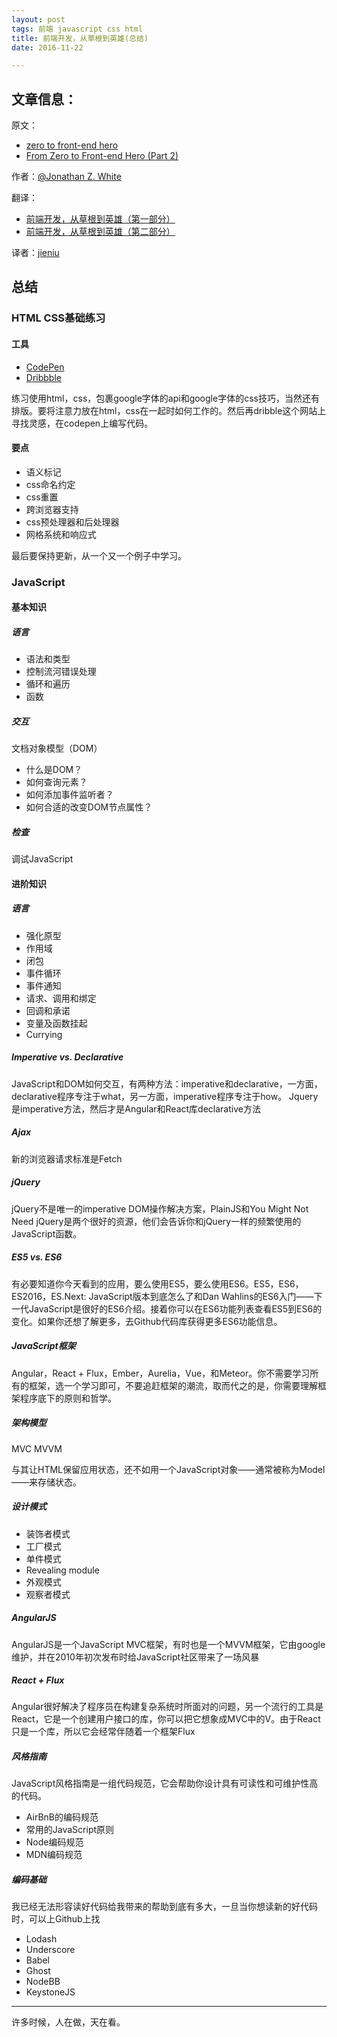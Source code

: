 ```yaml
---
layout: post
tags: 前端 javascript css html
title: 前端开发，从草根到英雄(总结)
date: 2016-11-22

---
```


## 文章信息：

原文：

* [zero to front-end hero](https://medium.freecodecamp.com/from-zero-to-front-end-hero-part-1-7d4f7f0bff02#.tk79nj5v4)
* [From Zero to Front-end Hero (Part 2)](https://medium.freecodecamp.com/from-zero-to-front-end-hero-part-2-adfa4824da9b#.whk80zqzt)

作者：[@Jonathan Z. White](https://medium.freecodecamp.com/@JonathanZWhite)

翻译：

* [前端开发，从草根到英雄（第一部分）](http://jieniu.me/2016/11/11/zero-hero/)
* [前端开发，从草根到英雄（第二部分）](http://jieniu.me/2016/11/12/zero-hero-2/)

译者：[jieniu](http://jieniu.me/)

<!-- more -->

## 总结
### HTML CSS基础练习
#### 工具

* [CodePen](http://codepen.io/)
* [Dribbble](https://dribbble.com/)

练习使用html，css，包裹google字体的api和google字体的css技巧，当然还有排版。要将注意力放在html，css在一起时如何工作的。然后再dribble这个网站上寻找灵感，在codepen上编写代码。

#### 要点

* 语义标记
* css命名约定
* css重置
* 跨浏览器支持
* css预处理器和后处理器
* 网格系统和响应式


最后要保持更新，从一个又一个例子中学习。


### JavaScript
#### 基本知识

##### 语言

* 语法和类型
* 控制流河错误处理
* 循环和遍历
* 函数

##### 交互
文档对象模型（DOM）

* 什么是DOM？
* 如何查询元素？
* 如何添加事件监听者？
* 如何合适的改变DOM节点属性？

##### 检查

调试JavaScript

#### 进阶知识

##### 语言

* 强化原型
* 作用域
* 闭包
* 事件循环
* 事件通知
* 请求、调用和绑定
* 回调和承诺
* 变量及函数挂起
* Currying


##### Imperative vs. Declarative

JavaScript和DOM如何交互，有两种方法：imperative和declarative，一方面，declarative程序专注于what，另一方面，imperative程序专注于how。
Jquery是imperative方法，然后才是Angular和React库declarative方法


##### Ajax

新的浏览器请求标准是Fetch

##### jQuery

jQuery不是唯一的imperative DOM操作解决方案，PlainJS和You Might Not Need jQuery是两个很好的资源，他们会告诉你和jQuery一样的频繁使用的JavaScript函数。

##### ES5 vs. ES6
有必要知道你今天看到的应用，要么使用ES5，要么使用ES6。ES5，ES6，ES2016，ES.Next: JavaScript版本到底怎么了和Dan Wahlins的ES6入门——下一代JavaScript是很好的ES6介绍。接着你可以在ES6功能列表查看ES5到ES6的变化。如果你还想了解更多，去Github代码库获得更多ES6功能信息。

##### JavaScript框架
Angular，React + Flux，Ember，Aurelia，Vue，和Meteor。你不需要学习所有的框架，选一个学习即可，不要追赶框架的潮流，取而代之的是，你需要理解框架程序底下的原则和哲学。

##### 架构模型
MVC MVVM

与其让HTML保留应用状态，还不如用一个JavaScript对象——通常被称为Model——来存储状态。

##### 设计模式

* 装饰者模式
* 工厂模式
* 单件模式
* Revealing module
* 外观模式
* 观察者模式


##### AngularJS

AngularJS是一个JavaScript MVC框架，有时也是一个MVVM框架，它由google维护，并在2010年初次发布时给JavaScript社区带来了一场风暴

##### React + Flux

Angular很好解决了程序员在构建复杂系统时所面对的问题，另一个流行的工具是React，它是一个创建用户接口的库，你可以把它想象成MVC中的V。由于React只是一个库，所以它会经常伴随着一个框架Flux


##### 风格指南

JavaScript风格指南是一组代码规范，它会帮助你设计具有可读性和可维护性高的代码。

* AirBnB的编码规范
* 常用的JavaScript原则
* Node编码规范
* MDN编码规范

##### 编码基础

我已经无法形容读好代码给我带来的帮助到底有多大，一旦当你想读新的好代码时，可以上Github上找

* Lodash
* Underscore
* Babel
* Ghost
* NodeBB
* KeystoneJS

---
许多时候，人在做，天在看。
